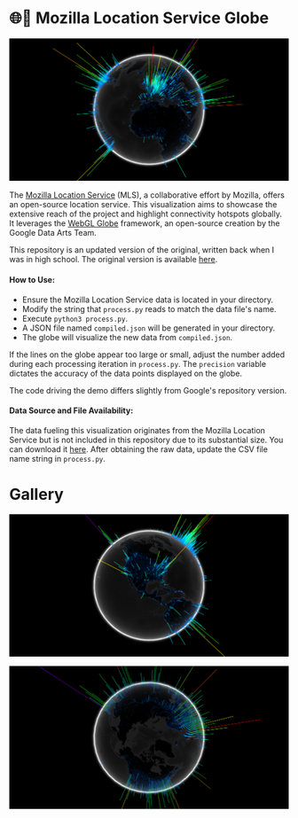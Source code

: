# 🌐📡 Mozilla Location Service Globe

![Demonstration Image](/demo-images/simple_demo_1.png)

The [Mozilla Location Service](https://location.services.mozilla.com) (MLS), a collaborative effort by Mozilla, offers an open-source location service. This visualization aims to showcase the extensive reach of the project and highlight connectivity hotspots globally. It leverages the [WebGL Globe](https://github.com/dataarts/webgl-globe) framework, an open-source creation by the Google Data Arts Team.

This repository is an updated version of the original, written back when I was in high school. The original version is available [here](https://github.com/yuan-alex/mozilla-location-service-globe).

#### How to Use:

- Ensure the Mozilla Location Service data is located in your directory.
- Modify the string that `process.py` reads to match the data file's name.
- Execute `python3 process.py`.
- A JSON file named `compiled.json` will be generated in your directory.
- The globe will visualize the new data from `compiled.json`.

If the lines on the globe appear too large or small, adjust the number added during each processing iteration in `process.py`. The `precision` variable dictates the accuracy of the data points displayed on the globe.

The code driving the demo differs slightly from Google's repository version.

#### Data Source and File Availability:

The data fueling this visualization originates from the Mozilla Location Service but is not included in this repository due to its substantial size. You can download it [here](https://location.services.mozilla.com/downloads). After obtaining the raw data, update the CSV file name string in `process.py`.

# Gallery

![Demonstration Image 2](/demo-images/simple_demo_2.png)

![Demonstration Image 3](/demo-images/simple_demo_3.png)
